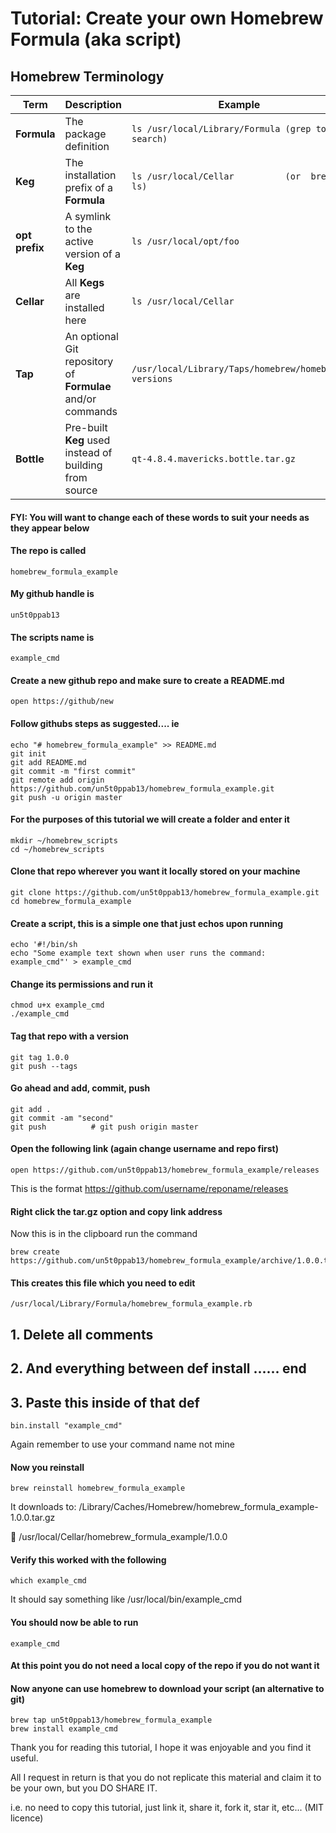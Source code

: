 # Tutorial: Create your own Homebrew Formula (aka script)

## Homebrew Terminology

| Term           | Description                                                | Example                                              |
|----------------|------------------------------------------------------------|------------------------------------------------------|
| **Formula**    | The package definition                                     | `ls /usr/local/Library/Formula (grep to search)`     |
| **Keg**        | The installation prefix of a **Formula**                   | `ls /usr/local/Cellar          (or  brew ls)`        |
| **opt prefix** | A symlink to the active version of a **Keg**               | `ls /usr/local/opt/foo`                              |
| **Cellar**     | All **Kegs** are installed here                            | `ls /usr/local/Cellar`                               |
| **Tap**        | An optional Git repository of **Formulae** and/or commands | `/usr/local/Library/Taps/homebrew/homebrew-versions` |
| **Bottle**     | Pre-built **Keg** used instead of building from source     | `qt-4.8.4.mavericks.bottle.tar.gz`                   |

#### FYI: You will want to change each of these words to suit your needs as they appear below

#### The repo is called 
  
    homebrew_formula_example

#### My github handle is 

    un5t0ppab13

#### The scripts name is 

    example_cmd

#### Create a new github repo and make sure to create a README.md

    open https://github/new

#### Follow githubs steps as suggested.... ie

    echo "# homebrew_formula_example" >> README.md
    git init
    git add README.md
    git commit -m "first commit"
    git remote add origin https://github.com/un5t0ppab13/homebrew_formula_example.git
    git push -u origin master

#### For the purposes of this tutorial we will create a folder and enter it

    mkdir ~/homebrew_scripts
    cd ~/homebrew_scripts

#### Clone that repo wherever you want it locally stored on your machine

    git clone https://github.com/un5t0ppab13/homebrew_formula_example.git
    cd homebrew_formula_example

#### Create a script, this is a simple one that just echos upon running

    echo '#!/bin/sh
    echo "Some example text shown when user runs the command: example_cmd"' > example_cmd

#### Change its permissions and run it

    chmod u+x example_cmd
    ./example_cmd

#### Tag that repo with a version

    git tag 1.0.0
    git push --tags

#### Go ahead and add, commit, push

    git add .
    git commit -am "second"
    git push          # git push origin master

#### Open the following link (again change username and repo first)

    open https://github.com/un5t0ppab13/homebrew_formula_example/releases
  
This is the format https://github.com/username/reponame/releases

#### Right click the tar.gz option and copy link address 

Now this is in the clipboard run the command
 
    brew create https://github.com/un5t0ppab13/homebrew_formula_example/archive/1.0.0.tar.gz

#### This creates this file which you need to edit

    /usr/local/Library/Formula/homebrew_formula_example.rb

## 1. Delete all comments
## 2. And everything between def install ...... end
## 3. Paste this inside of that def

    bin.install "example_cmd"

Again remember to use your command name not mine

#### Now you reinstall

    brew reinstall homebrew_formula_example

It downloads to: /Library/Caches/Homebrew/homebrew_formula_example-1.0.0.tar.gz

🍺  /usr/local/Cellar/homebrew_formula_example/1.0.0

#### Verify this worked with the following

    which example_cmd

It should say something like /usr/local/bin/example_cmd

#### You should now be able to run

    example_cmd
 
#### At this point you do not need a local copy of the repo if you do not want it
  
#### Now anyone can use homebrew to download your script (an alternative to git)

    brew tap un5t0ppab13/homebrew_formula_example
    brew install example_cmd

Thank you for reading this tutorial, I hope it was enjoyable and you find it useful.

All I request in return is that you do not replicate this material and claim it to be your own, but you DO SHARE IT.

i.e. no need to copy this tutorial, just link it, share it, fork it, star it, etc... (MIT licence)